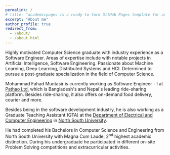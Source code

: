 ```yaml
---
permalink: /
# title: "academicpages is a ready-to-fork GitHub Pages template for academic personal websites"
excerpt: "About me"
author_profile: true
redirect_from: 
  - /about/
  - /about.html
---
```


Highly motivated Computer Science graduate with industry experience as a Software Engineer.  Areas of expertise include with notable projects in Artificial Intelligence, Software Engineering.  Passionate about Machine Learning, Deep Learning, Distributed Systems and HCI. Determined to pursue a post-graduate specialization in the field of Computer Science.

Mohammad Fahad Muntasir is currently working as Software Engineer - I at [Pathao Ltd.](https://pathao.com/?lang=en) which is Bangladesh's and Nepal's leading ride-sharing platform. Besides ride-sharing, it also offers on-demand food delivery, courier and more.

Besides being in the software development industry, he is also working as a Graduate Teaching Assistant (GTA) at the [Department of Electrical and Computer Engineering](http://ece.northsouth.edu/) in [North South University](http://www.northsouth.edu/).

He had completed his Bachelors in Computer Science and Engineering from North South University with Magna Cum Laude, 2<sup>nd</sup> highest academic distinction. During his undergraduate he participated in different on-site Problem Solving competitions and extracurricular activities.